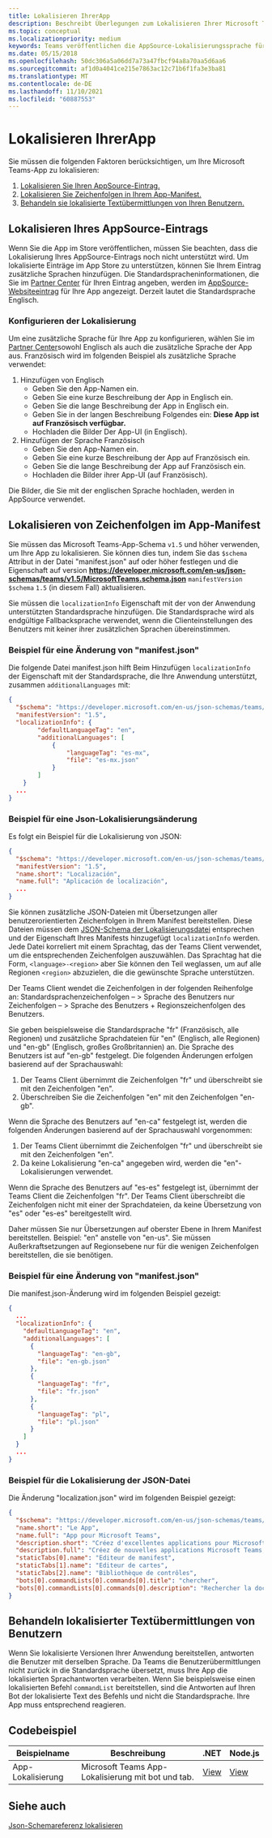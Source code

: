 ```yaml
---
title: Lokalisieren IhrerApp
description: Beschreibt Überlegungen zum Lokalisieren Ihrer Microsoft Teams-App.
ms.topic: conceptual
ms.localizationpriority: medium
keywords: Teams veröffentlichen die AppSource-Lokalisierungssprache für Store-Veröffentlichungen
ms.date: 05/15/2018
ms.openlocfilehash: 50dc306a5a06dd7a73a47fbcf94a8a70aa5d6aa6
ms.sourcegitcommit: af1d0a4041ce215e7863ac12c71b6f1fa3e3ba81
ms.translationtype: MT
ms.contentlocale: de-DE
ms.lasthandoff: 11/10/2021
ms.locfileid: "60887553"
---
```

# <a name="localize-your-app"></a>Lokalisieren IhrerApp

Sie müssen die folgenden Faktoren berücksichtigen, um Ihre Microsoft Teams-App zu lokalisieren:

1. [Lokalisieren Sie Ihren AppSource-Eintrag.](#localize-your-appsource-listing)
1. [Lokalisieren Sie Zeichenfolgen in Ihrem App-Manifest.](#localize-strings-in-your-app-manifest) 
1. [Behandeln sie lokalisierte Textübermittlungen von Ihren Benutzern.](#handle-localized-text-submissions-from-your-users)

## <a name="localize-your-appsource-listing"></a>Lokalisieren Ihres AppSource-Eintrags

Wenn Sie die App im Store veröffentlichen, müssen Sie beachten, dass die Lokalisierung Ihres AppSource-Eintrags noch nicht unterstützt wird. Um lokalisierte Einträge im App Store zu unterstützen, können Sie Ihrem Eintrag zusätzliche Sprachen hinzufügen. Die Standardspracheninformationen, die Sie im [Partner Center](/office/dev/store/submit-to-appsource-via-partner-center) für Ihren Eintrag angeben, werden im [AppSource-Websiteeintrag](https://appsource.microsoft.com/marketplace/apps?product=office%3Bteams&page=1 "AppSource ist ein Ort für alle Anforderungen Ihres Teams. Bringen Sie alles zusammen, einschließlich Chats, Besprechungen, Anrufen, Dateien und Tools, um eine produktivere Teamarbeit zu ermöglichen.") für Ihre App angezeigt. Derzeit lautet die Standardsprache Englisch.

### <a name="configure-localization"></a>Konfigurieren der Lokalisierung

Um eine zusätzliche Sprache für Ihre App zu konfigurieren, wählen Sie im [Partner Center](/office/dev/store/submit-to-appsource-via-partner-center)sowohl Englisch als auch die zusätzliche Sprache der App aus. Französisch wird im folgenden Beispiel als zusätzliche Sprache verwendet:

1. Hinzufügen von Englisch
    * Geben Sie den App-Namen ein.
    * Geben Sie eine kurze Beschreibung der App in Englisch ein.
    * Geben Sie die lange Beschreibung der App in Englisch ein.
    * Geben Sie in der langen Beschreibung Folgendes ein: **Diese App ist auf Französisch verfügbar.**
    * Hochladen die Bilder Der App-UI (in Englisch).
2. Hinzufügen der Sprache Französisch
    * Geben Sie den App-Namen ein.
    * Geben Sie eine kurze Beschreibung der App auf Französisch ein.
    * Geben Sie die lange Beschreibung der App auf Französisch ein.
    * Hochladen die Bilder ihrer App-UI (auf Französisch).

Die Bilder, die Sie mit der englischen Sprache hochladen, werden in AppSource verwendet.

## <a name="localize-strings-in-your-app-manifest"></a>Lokalisieren von Zeichenfolgen im App-Manifest

Sie müssen das Microsoft Teams-App-Schema `v1.5` und höher verwenden, um Ihre App zu lokalisieren. Sie können dies tun, indem Sie das `$schema` Attribut in der Datei "manifest.json" auf oder höher festlegen und die Eigenschaft auf version **https://developer.microsoft.com/en-us/json-schemas/teams/v1.5/MicrosoftTeams.schema.json** `manifestVersion` `$schema` `1.5` (in diesem Fall) aktualisieren. 

Sie müssen die `localizationInfo` Eigenschaft mit der von der Anwendung unterstützten Standardsprache hinzufügen. Die Standardsprache wird als endgültige Fallbacksprache verwendet, wenn die Clienteinstellungen des Benutzers mit keiner ihrer zusätzlichen Sprachen übereinstimmen.

### <a name="example-manifestjson-change"></a>Beispiel für eine Änderung von "manifest.json"

Die folgende Datei manifest.json hilft Beim Hinzufügen `localizationInfo` der Eigenschaft mit der Standardsprache, die Ihre Anwendung unterstützt, zusammen `additionalLanguages` mit:

```json
{
  "$schema": "https://developer.microsoft.com/en-us/json-schemas/teams/v1.5/MicrosoftTeams.schema.json",
  "manifestVersion": "1.5",
  "localizationInfo": {
        "defaultLanguageTag": "en",
        "additionalLanguages": [
            {
                "languageTag": "es-mx",
                "file": "es-mx.json"
            }
        ]
    }
  ...
}
```

### <a name="example-localization-json-change"></a>Beispiel für eine Json-Lokalisierungsänderung

Es folgt ein Beispiel für die Lokalisierung von JSON:

```json
{
  "$schema": "https://developer.microsoft.com/en-us/json-schemas/teams/v1.5/MicrosoftTeams.Localization.schema.json",
  "manifestVersion": "1.5",
  "name.short": "Localización",
  "name.full": "Aplicación de localización",
  ...
}
```


Sie können zusätzliche JSON-Dateien mit Übersetzungen aller benutzerorientierten Zeichenfolgen in Ihrem Manifest bereitstellen. Diese Dateien müssen dem [JSON-Schema der Lokalisierungsdatei](../../resources/schema/localization-schema.md) entsprechen und der Eigenschaft Ihres Manifests hinzugefügt `localizationInfo` werden. Jede Datei korreliert mit einem Sprachtag, das der Teams Client verwendet, um die entsprechenden Zeichenfolgen auszuwählen. Das Sprachtag hat die Form, `<language>-<region>` aber Sie können den Teil weglassen, um auf alle Regionen `<region>` abzuzielen, die die gewünschte Sprache unterstützen.

Der Teams Client wendet die Zeichenfolgen in der folgenden Reihenfolge an: Standardsprachenzeichenfolgen – > Sprache des Benutzers nur Zeichenfolgen – > Sprache des Benutzers + Regionszeichenfolgen des Benutzers.

Sie geben beispielsweise die Standardsprache "fr" (Französisch, alle Regionen) und zusätzliche Sprachdateien für "en" (Englisch, alle Regionen) und "en-gb" (Englisch, großes Großbritannien) an. Die Sprache des Benutzers ist auf "en-gb" festgelegt. Die folgenden Änderungen erfolgen basierend auf der Sprachauswahl:

1. Der Teams Client übernimmt die Zeichenfolgen "fr" und überschreibt sie mit den Zeichenfolgen "en".
1. Überschreiben Sie die Zeichenfolgen "en" mit den Zeichenfolgen "en-gb".

Wenn die Sprache des Benutzers auf "en-ca" festgelegt ist, werden die folgenden Änderungen basierend auf der Sprachauswahl vorgenommen: 

1. Der Teams Client übernimmt die Zeichenfolgen "fr" und überschreibt sie mit den Zeichenfolgen "en".
1. Da keine Lokalisierung "en-ca" angegeben wird, werden die "en"-Lokalisierungen verwendet.

Wenn die Sprache des Benutzers auf "es-es" festgelegt ist, übernimmt der Teams Client die Zeichenfolgen "fr". Der Teams Client überschreibt die Zeichenfolgen nicht mit einer der Sprachdateien, da keine Übersetzung von "es" oder "es-es" bereitgestellt wird.

Daher müssen Sie nur Übersetzungen auf oberster Ebene in Ihrem Manifest bereitstellen. Beispiel: "en" anstelle von "en-us". Sie müssen Außerkraftsetzungen auf Regionsebene nur für die wenigen Zeichenfolgen bereitstellen, die sie benötigen. 

### <a name="example-manifestjson-change"></a>Beispiel für eine Änderung von "manifest.json"

Die manifest.json-Änderung wird im folgenden Beispiel gezeigt:

```json
{
  ...
  "localizationInfo": {
    "defaultLanguageTag": "en",
    "additionalLanguages": [
      {
        "languageTag": "en-gb",
        "file": "en-gb.json"
      },
      {
        "languageTag": "fr",
        "file": "fr.json"
      },
      {
        "languageTag": "pl",
        "file": "pl.json"
      }
    ]
  }
  ...
}
```

### <a name="example-localization-json-file"></a>Beispiel für die Lokalisierung der JSON-Datei

 Die Änderung "localization.json" wird im folgenden Beispiel gezeigt:

```json
{
  "$schema": "https://developer.microsoft.com/en-us/json-schemas/teams/v1.8/MicrosoftTeams.Localization.schema.json",
  "name.short": "Le App",
  "name.full": "App pour Microsoft Teams",
  "description.short": "Créez d'excellentes applications pour Microsoft Teams avec App.",
  "description.full": "Créez de nouvelles applications Microsoft Teams, concevez et prévisualisez des cartes bot, et explorez la documentation avec App.",
  "staticTabs[0].name": "Editeur de manifest",
  "staticTabs[1].name": "Editeur de cartes",
  "staticTabs[2].name": "Bibliothèque de contrôles",
  "bots[0].commandLists[0].commands[0].title": "chercher",
  "bots[0].commandLists[0].commands[0].description": "Rechercher la documentation Teams pertinente"
}
```

## <a name="handle-localized-text-submissions-from-your-users"></a>Behandeln lokalisierter Textübermittlungen von Benutzern

Wenn Sie lokalisierte Versionen Ihrer Anwendung bereitstellen, antworten die Benutzer mit derselben Sprache. Da Teams die Benutzerübermittlungen nicht zurück in die Standardsprache übersetzt, muss Ihre App die lokalisierten Sprachantworten verarbeiten. Wenn Sie beispielsweise einen lokalisierten Befehl `commandList` bereitstellen, sind die Antworten auf Ihren Bot der lokalisierte Text des Befehls und nicht die Standardsprache. Ihre App muss entsprechend reagieren.

## <a name="code-sample"></a>Codebeispiel

| Beispielname | Beschreibung | .NET | Node.js |
|-------------|-------------|------|------|
| App-Lokalisierung | Microsoft Teams App-Lokalisierung mit bot und tab. | [View](https://github.com/OfficeDev/Microsoft-Teams-Samples/tree/main/samples/app-localization/csharp) |[View](https://github.com/OfficeDev/Microsoft-Teams-Samples/tree/main/samples/app-localization/nodejs) |

## <a name="see-also"></a>Siehe auch

[Json-Schemareferenz lokalisieren](~/resources/schema/localization-schema.md)

